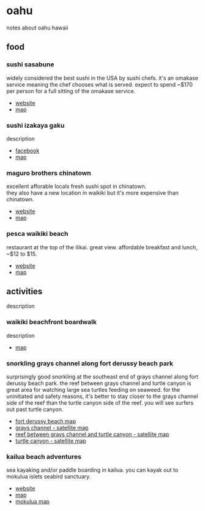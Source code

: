 # oahu

notes about oahu hawaii

## food

### sushi sasabune

widely considered the best sushi in the USA by sushi chefs. 
it's an omakase service meaning the chef chooses what is served. 
expect to spend ~$170 per person for a full sitting of the omakase service. 

- [website](https://sasabuneh.com/)
- [map](https://maps.app.goo.gl/U4KrYtME9uZbiK5L8)

### sushi izakaya gaku

description

- [facebook](https://www.facebook.com/pages/Sushi-Izakaya-Gaku/120501924631924)
- [map](https://maps.app.goo.gl/zzWdEPo59RovwiS79)

### maguro brothers chinatown

excellent afforable locals fresh sushi spot in chinatown.  
they also have a new location in waikiki but it's more expensive than chinatown.

- [website](https://magurobrothershawaii.com/)
- [map](https://maps.app.goo.gl/eukXRE5c8wsVkrBD7)

### pesca waikiki beach 

restaurant at the top of the ilikai. great view.  affordable breakfast and lunch, ~$12 to $15.

- [website](https://www.pescawaikikibeach.com/)
- [map](https://maps.app.goo.gl/7itTVchfocAGjPLN6)

## activities

description

### waikiki beachfront boardwalk

description

- [map]()

### snorkling grays channel along fort derussy beach park

surprisingly good snorkling at the southeast end of grays channel along fort derussy beach park.
the reef between grays channel and turtle canyon is great area for watching large sea turtles feeding on seaweed.
for the uninitiated and safety reasons, it's better to stay closer to the grays channel side of the reef than the turtle canyon side of the reef.
you will see surfers out past turtle canyon.  

- [fort derussy beach map](https://maps.app.goo.gl/KUzUsu3uxL96ANwq5)
- [grays channel - satellite map](https://maps.app.goo.gl/puoEBQEt7FXqJHdL6)
- [reef between grays channel and turtle canyon - satellite map](https://maps.app.goo.gl/nxtyLpjjB1JtqXF4A)
- [turtle canyon - satellite map](https://maps.app.goo.gl/qf7fBKgzzT7YF3EJ9)

### kailua beach adventures

sea kayaking and/or paddle boarding in kailua.
you can kayak out to mokulua islets seabird sanctuary.

- [website](https://www.kailuabeachadventures.com/)
- [map](https://maps.app.goo.gl/d8Cfj5Vv7xxCndoR7)
- [mokulua map](https://maps.app.goo.gl/AKHmx4bBb5KPksqN6)

